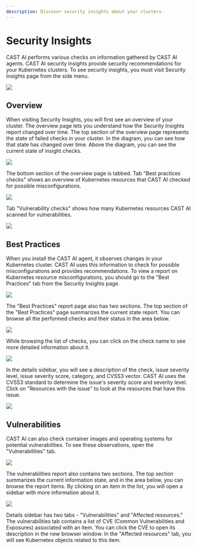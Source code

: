 ```yaml
---
description: Discover security insights about your clusters.
---
```


# Security Insights

CAST AI performs various checks on information gathered by CAST AI agents.
CAST AI security insights provide security recommendations for your Kubernetes clusters.
To see security insights, you must visit Security Insights page from the side menu.

![](images/security-insights-overview.png)

## Overview

When visiting Security Insights, you will first see an overview of your cluster.
The overview page lets you understand how the Security Insights report changed over time.
The top section of the overview page represents the state of failed checks in your cluster. 
In the diagram, you can see how that state has changed over time.
Above the diagram, you can see the current state of insight checks.

![](images/failed-checks-overview.png)

The bottom section of the overview page is tabbed. Tab "Best practices checks" shows an overview 
of Kubernetes resources that CAST AI checked for possible misconfigurations.

![](images/best-practices-overview.png)

Tab "Vulnerability checks" shows how many Kubernetes resources CAST AI scanned for vulnerabilities.

![](images/vulnerabilities-overview.png)

## Best Practices

When you install the CAST AI agent, it observes changes in your Kubernetes cluster.
CAST AI uses this information to check for possible misconfigurations and provides recommendations.
To view a report on Kubernetes resource misconfigurations, you should go to the "Best Practices" tab from the Security Insights page.

![](images/security-insights-tabs.png)

The "Best Practices" report page also has two sections.
The top section of the "Best Practices" page summarizes the current state report. You can browse all the performed checks and their status in the area below.

![](images/best-practices.png)

While browsing the list of checks, you can click on the check name to see more detailed information about it. 

![](images/best-practice-details.png)

In the details sidebar, you will see a description of the check, issue severity level, issue severity score, category, and CVSS3 vector.
CAST AI uses the CVSS3 standard to determine the issue's severity score and severity level.
Click on "Resources with the issue" to look at the resources that have this issue.

![](images/best-practice-resources.png)

## Vulnerabilities

CAST AI can also check container images and operating systems for potential vulnerabilities. To see these observations, open the "Vulnerabilities" tab.

![](images/vulnerabilities-tab.png)

The vulnerabilities report also contains two sections. The top section summarizes the current information state, and in the area below, you can browse the report items.
By clicking on an item in the list, you will open a sidebar with more information about it.

![](images/vulnerability-details.png)

Details sidebar has two tabs - "Vulnerabilities" and "Affected resources."
The vulnerabilities tab contains a list of CVE (Common Vulnerabilities and Exposures) associated with an item.
You can click the CVE to open its description in the new browser window.
In the "Affected resources" tab, you will see Kubernetes objects related to this item.